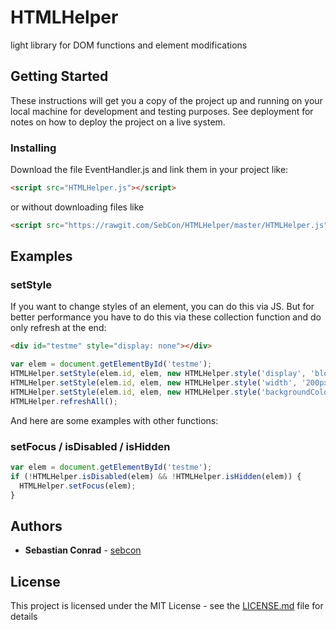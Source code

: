 # HTMLHelper
light library for DOM functions and element modifications

## Getting Started

These instructions will get you a copy of the project up and running on your local machine for development and testing purposes. See deployment for notes on how to deploy the project on a live system.

### Installing

Download the file EventHandler.js and link them in your project like:
```html
<script src="HTMLHelper.js"></script>
```
or without downloading files like
```html
<script src="https://rawgit.com/SebCon/HTMLHelper/master/HTMLHelper.js"></script>
```

## Examples

### setStyle

If you want to change styles of an element, you can do this via JS. But for better performance you have to do this via these collection function and do only refresh at the end:

```html
<div id="testme" style="display: none"></div>
```

```javascript
var elem = document.getElementById('testme');
HTMLHelper.setStyle(elem.id, elem, new HTMLHelper.style('display', 'block'));
HTMLHelper.setStyle(elem.id, elem, new HTMLHelper.style('width', '200px'));
HTMLHelper.setStyle(elem.id, elem, new HTMLHelper.style('backgroundColor', 'red'));
HTMLHelper.refreshAll();
```

And here are some examples with other functions:

### setFocus / isDisabled / isHidden
```javascript
var elem = document.getElementById('testme');
if (!HTMLHelper.isDisabled(elem) && !HTMLHelper.isHidden(elem)) {
  HTMLHelper.setFocus(elem);
}
```
      

## Authors

* **Sebastian Conrad** - [sebcon](http://www.sebcon.de)

## License

This project is licensed under the MIT License - see the [LICENSE.md](LICENSE.md) file for details
